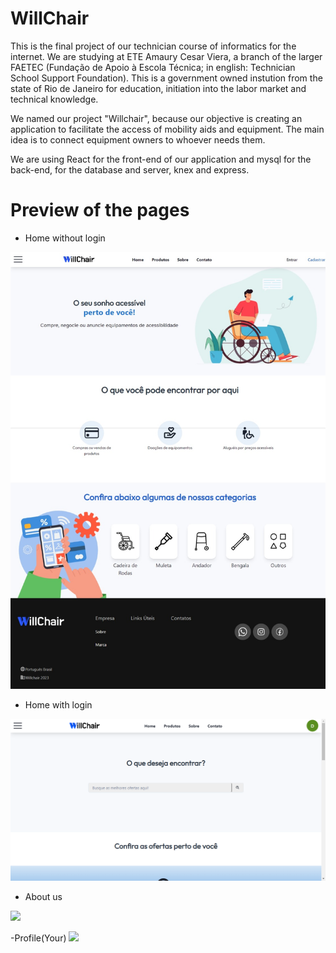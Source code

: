 # WillChair
<p>This is the final project of our technician course of informatics for the internet. We are studying at ETE Amaury Cesar Viera, a branch of the larger FAETEC (Fundação de Apoio à Escola Técnica; in english: Technician School Support Foundation). This is a government owned instution from the state of Rio de Janeiro for education, initiation into the labor market and technical knowledge.</p>
<p>We named our project "Willchair", because our objective is creating an application to facilitate the access of mobility aids and equipment. The main idea is to connect equipment owners to whoever needs them.</p>
<p>We are using React for the front-end of our application and mysql for the back-end, for the database and server, knex and express.</p>

# Preview of the pages

- Home without login
<img src="https://github.com/DoomerO/Willchair-Previews/blob/main/img/homeNotLogged.jpeg"/>

- Home with login
<img src="https://github.com/DoomerO/Willchair-Previews/blob/main/img/homeLogged.png"/>

- About us
<img src="https://github.com/DoomerO/Willchair-Previews/blob/main/img/aboutUs.jpg"/>

-Profile(Your)
<img src="https://github.com/DoomerO/Willchair-Previews/blob/main/img/profileOwn.jpg"/>
